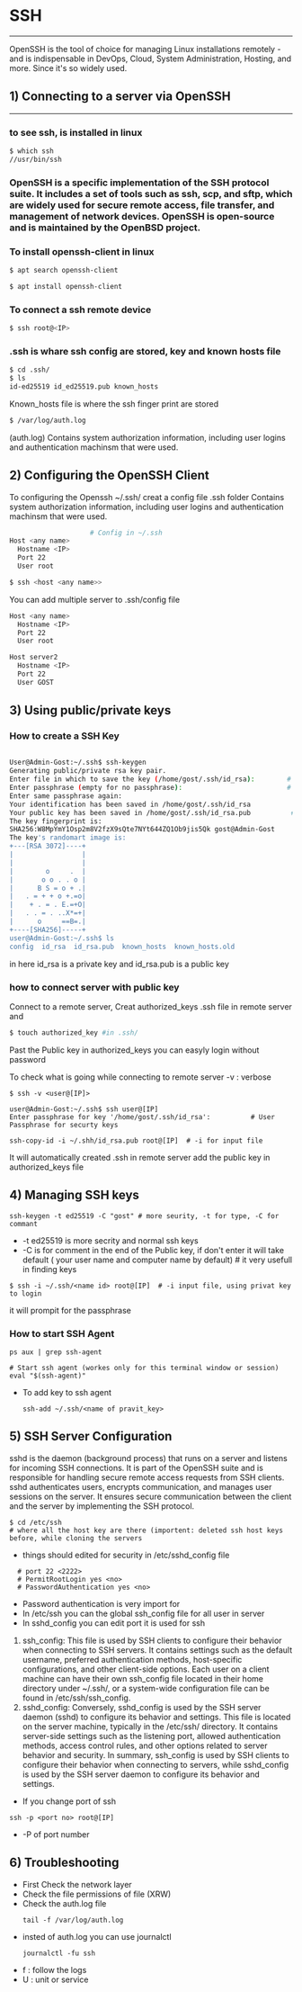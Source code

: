 #  SSH
---

OpenSSH is the tool of choice for managing Linux installations remotely - and is indispensable in DevOps, Cloud, System Administration, Hosting, and more. Since it's so widely used.

## 1) Connecting to a server via OpenSSH
---
### to see ssh, is installed in linux 
``` bash
$ which ssh
//usr/bin/ssh
```
### OpenSSH is a specific implementation of the SSH protocol suite. It includes a set of tools such as ssh, scp, and sftp, which are widely used for secure remote access, file transfer, and management of network devices. OpenSSH is open-source and is maintained by the OpenBSD project.

### To install openssh-client in linux
```bash
$ apt search openssh-client

$ apt install openssh-client
```
### To connect a ssh remote device
``` bash
$ ssh root@<IP>
```

### .ssh is whare ssh config are stored, key and known hosts file 
``` bash
$ cd .ssh/
$ ls
id-ed25519 id_ed25519.pub known_hosts
```
Known_hosts file is where the ssh finger print are stored 

``` bash
$ /var/log/auth.log 
```
(auth.log) Contains system authorization information, including user logins and authentication machinsm that were used.

 ## 2) Configuring the OpenSSH Client

To configuring the Openssh ~/.ssh/ creat a config file .ssh folder
Contains system authorization information, including user logins and authentication machinsm that were used.
``` bash
                    # Config in ~/.ssh
Host <any name>
  Hostname <IP>
  Port 22
  User root
```
``` bash
$ ssh <host <any name>>
```
You can add multiple server to .ssh/config file 
``` bash
Host <any name>
  Hostname <IP>
  Port 22
  User root

Host server2
  Hostname <IP>
  Port 22
  User GOST
```
## 3) Using public/private keys

### How to create a SSH Key
``` bash

User@Admin-Gost:~/.ssh$ ssh-keygen
Generating public/private rsa key pair.
Enter file in which to save the key (/home/gost/.ssh/id_rsa):        # crating a defalt key in ~/user/.ssh/
Enter passphrase (empty for no passphrase):                          # added layer of securety (password for key)
Enter same passphrase again:
Your identification has been saved in /home/gost/.ssh/id_rsa
Your public key has been saved in /home/gost/.ssh/id_rsa.pub          #it will create .pub for same key
The key fingerprint is:
SHA256:W8MpYmY1Osp2m8V2fzX9sQte7NYt644ZQ1Ob9jis5Qk gost@Admin-Gost
The key's randomart image is:
+---[RSA 3072]----+
|                 |
|                 |
|        o     .  |
|       o o . . o |
|      B S = o + .|
|   . = + + o +.=o|
|    + . = . E.=+O|
|   . . = . ..X*=+|
|      o     ==B=.|
+----[SHA256]-----+
user@Admin-Gost:~/.ssh$ ls
config  id_rsa  id_rsa.pub  known_hosts  known_hosts.old
```
in here id_rsa is a private key
and id_rsa.pub is a public key

### how to connect server with public key

Connect to a remote server, Creat authorized_keys .ssh file in remote server and 
``` bash
$ touch authorized_key #in .ssh/
```
Past the Public key in authorized_keys 
you can easyly login without password 

To check what is going while connecting to remote server -v : verbose 
```
$ ssh -v <user@[IP]>  
```
```
user@Admin-Gost:~/.ssh$ ssh user@[IP]
Enter passphrase for key '/home/gost/.ssh/id_rsa':          # User Passphrase for securty keys
```
```
ssh-copy-id -i ~/.shh/id_rsa.pub root@[IP]  # -i for input file 
```
It will automatically created .ssh in remote server 
add the public key in authorized_keys file

## 4) Managing SSH keys

```
ssh-keygen -t ed25519 -C "gost" # more seurity, -t for type, -C for commant
```

- -t ed25519 is more secrity and normal ssh keys
- -C is for comment in the end of the Public key, if don't enter it will take default ( your user name and computer name by default) # it very usefull in finding keys 

```
$ ssh -i ~/.ssh/<name id> root@[IP]  # -i input file, using privat key to login
```
it will prompit for the passphrase 

### How to start SSH Agent
```
ps aux | grep ssh-agent
```

```
# Start ssh agent (workes only for this terminal window or session)
eval "$(ssh-agent)"
```
- To add key to ssh agent
  ```
  ssh-add ~/.ssh/<name of pravit_key>
  ```
  
## 5) SSH Server Configuration


sshd is the daemon (background process) that runs on a server and listens for incoming SSH connections. It is part of the OpenSSH suite and is responsible for handling secure remote access requests from SSH clients. sshd authenticates users, encrypts communication, and manages user sessions on the server. It ensures secure communication between the client and the server by implementing the SSH protocol.

```
$ cd /etc/ssh
# where all the host key are there (importent: deleted ssh host keys before, while cloning the servers
```

- things should edited for security in /etc/sshd_config file
```
  # port 22 <2222>
  # PermitRootLogin yes <no>
  # PasswordAuthentication yes <no>
```
- Password authentication is very import for 
- In /etc/ssh you can the global ssh_config file for all user in server
- In sshd_config you can edit port it is used for ssh  

1. ssh_config: This file is used by SSH clients to configure their behavior when connecting to SSH servers. It contains settings such as the default username, preferred authentication methods, host-specific configurations, and other client-side options. Each user on a client machine can have their own ssh_config file located in their home directory under ~/.ssh/, or a system-wide configuration file can be found in /etc/ssh/ssh_config.
2. sshd_config: Conversely, sshd_config is used by the SSH server daemon (sshd) to configure its behavior and settings. This file is located on the server machine, typically in the /etc/ssh/ directory. It contains server-side settings such as the listening port, allowed authentication methods, access control rules, and other options related to server behavior and security.
In summary, ssh_config is used by SSH clients to configure their behavior when connecting to servers, while sshd_config is used by the SSH server daemon to configure its behavior and settings.

- If you change port of ssh 
```
ssh -p <port no> root@[IP]
```
- -P of port number

## 6) Troubleshooting

- First Check the network layer
- Check the file permissions of file (XRW)
- Check the auth.log file
  ```
  tail -f /var/log/auth.log
  ```
- insted of auth.log you can use journalctl
  ```
  journalctl -fu ssh
  ```
 -  f : follow the logs
 -  U : unit or service 
